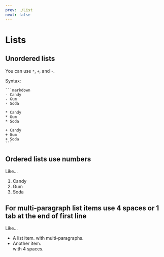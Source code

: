 ```yaml
---
prev: ./List
next: false
---
```


# Lists

## Unordered lists

You can use `*`, `+`, and `-`.

Syntax:

    ```markdown
    - Candy
    - Gum
    - Soda

    * Candy
    * Gum
    * Soda

    + Candy
    + Gum
    + Soda
    ```

## Ordered lists use numbers

Like...

1. Candy
2. Gum
3. Soda

## For multi-paragraph list items use 4 spaces or 1 tab at the end of first line

Like...

- A list item.
  with multi-paragraphs.
- Another item.  
  with 4 spaces.
